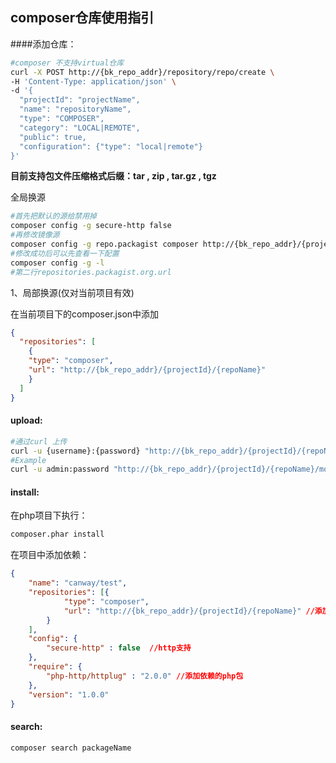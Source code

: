 ## composer仓库使用指引

####添加仓库：
```bash
#composer 不支持virtual仓库
curl -X POST http://{bk_repo_addr}/repository/repo/create \
-H 'Content-Type: application/json' \
-d '{
  "projectId": "projectName",
  "name": "repositoryName",
  "type": "COMPOSER",
  "category": "LOCAL|REMOTE",
  "public": true,
  "configuration": {"type": "local|remote"}
}'
```

**目前支持包文件压缩格式后缀：tar , zip , tar.gz , tgz**

全局换源

```bash
#首先把默认的源给禁用掉
composer config -g secure-http false
#再修改镜像源
composer config -g repo.packagist composer http://{bk_repo_addr}/{projectId}/{repoName}
#修改成功后可以先查看一下配置
composer config -g -l
#第二行repositories.packagist.org.url 
```



1、局部换源(仅对当前项目有效)

在当前项目下的composer.json中添加

```json
{
  "repositories": [
    {
    "type": "composer",
    "url": "http://{bk_repo_addr}/{projectId}/{repoName}"
    }
  ]
}
```



#### upload:

```bash
#通过curl 上传
curl -u {username}:{password} "http://{bk_repo_addr}/{projectId}/{repoName}/fileName" -T filePath
#Example
curl -u admin:password "http://{bk_repo_addr}/{projectId}/{repoName}/monolog-2.0.3.tar.gz" -T ~/Users/abc/monolog-2.0.3.tar.gz

```



#### install:

在php项目下执行：

```bash
composer.phar install
```

在项目中添加依赖：

```json
{
    "name": "canway/test",
    "repositories": [{   
            "type": "composer",
            "url": "http://{bk_repo_addr}/{projectId}/{repoName}" //添加依赖源
        }
    ],
    "config": {
        "secure-http" : false  //http支持
    },
    "require": {
        "php-http/httplug" : "2.0.0" //添加依赖的php包
    },
    "version": "1.0.0"
}
```



#### search:

```bash
composer search packageName
```

